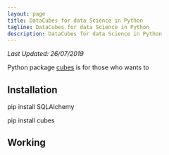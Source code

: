 ```yaml
---
layout: page
title: DataCubes for data Science in Python
tagline: DataCubes for data Science in Python
description: DataCubes for data Science in Python
---
```

*Last Updated: 26/07/2019*

Python package [cubes]() is for those who wants to


## Installation

pip install SQLAlchemy

pip install cubes


## Working
